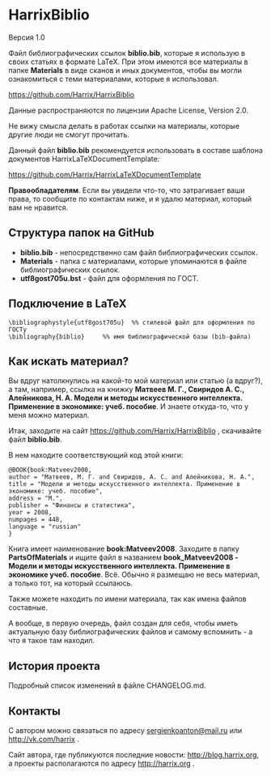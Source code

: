 HarrixBiblio
============

Версия 1.0

Файл библиографических ссылок **biblio.bib**, которые я использую в своих статьях в формате LaTeX. При этом имеются все материалы в папке **Materials** в виде сканов и иных документов, чтобы вы могли ознакомиться с теми материалами, которые я использовал.

https://github.com/Harrix/HarrixBiblio

Данные распространяются по лицензии Apache License, Version 2.0.

Не вижу смысла делать в работах ссылки на материалы, которые другие люди не смогут прочитать.

Данный файл **biblio.bib** рекомендуется использовать в составе шаблона документов HarrixLaTeXDocumentTemplate:

https://github.com/Harrix/HarrixLaTeXDocumentTemplate

**Правообладателям**. Если вы увидели что-то, что затрагивает ваши права, то сообщите по контактам ниже, и я удалю материал, который вам не нравится.

Структура папок на GitHub
-------------------------

- **biblio.bib** - непосредственно сам файл библиографических ссылок.
- **Materials** - папка с материалами, которые упоминаются в файле библиографических ссылок.
- **utf8gost705u.bst** - файл для оформления по ГОСТ.

Подключение в LaTeX
-------------------

	\bibliographystyle{utf8gost705u}  %% стилевой файл для оформления по ГОСТу
	\bibliography{biblio}     %% имя библиографической базы (bib-файла)

Как искать материал?
--------------------

Вы вдруг натолкнулись на какой-то мой материал или статью (а вдруг?), а там, например, ссылка на книжку **Матвеев М. Г., Свиридов А. С., Алейникова, Н. А. Модели и методы искусственного интеллекта. Применение в экономике: учеб. пособие**. И знаете откуда-то, что у меня можно материал. 

Итак, заходите на сайт https://github.com/Harrix/HarrixBiblio , скачивайте файл **biblio.bib**.

В нем находите соответствующий код этой книги:

	@BOOK{book:Matveev2008,
	author = "Матвеев, М. Г. and Свиридов, А. С. and Алейникова, Н. А.",
	title = "Модели и методы искусственного интеллекта. Применение в экономике: учеб. пособие",
	address = "М.",
	publisher = "Финансы и статистика",
	year = 2008,
	numpages = 448,
	language = "russian"
	}
	
Книга имеет наименование **book:Matveev2008**. Заходите в папку **PartsOfMaterials** и ищите файл в названием **book_Matveev2008 - Модели и методы искусственного интеллекта. Применение в экономике учеб. пособие**. Всё. Обычно я размещаю не весь материал, а только тот, на который ссылаюсь.

Также можете находить по имени материала, так как имена файлов составные.

А вообще, в первую очередь, файл создан для себя, чтобы иметь актуальную базу библиографических файлов и самому вспомнить - а что я такое там находил.

История проекта
---------------

Подробный список изменений в файле CHANGELOG.md.

Контакты
--------

С автором можно связаться по адресу sergienkoanton@mail.ru или  http://vk.com/harrix .

Сайт автора, где публикуются последние новости: http://blog.harrix.org, а проекты располагаются по адресу http://harrix.org .
